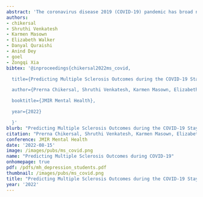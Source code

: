 ```yaml
---
abstract: 'The coronavirus disease 2019 (COVID-19) pandemic has broad negative impact on physical and mental health of people with chronic neurological disorders such as multiple sclerosis (MS). We present a machine learning approach leveraging passive sensor data from smartphones and fitness trackers of people with MS to predict their health outcomes in a natural experiment during a state-mandated "stay-at-home" period due to a global pandemic. Using data collected between November 2019 and May 2020, algorithm detects depression with an accuracy of 82.5% (65% improvement over baseline; f1-score: 0.84), high global MS symptom burden with an accuracy of 90% (39% improvement over baseline; f1-score: 0.93), severe fatigue with an accuracy of 75.5% (22% improvement over baseline; f1-score: 0.80), and poor sleep quality with an accuracy of 84% (28% improvement over baseline; f1-score: 0.84). Our approach could help clinicians better triage patients with MS and potentially other chronic neurological disorders for interventions and aid patient self-monitoring in their own environment, particularly during extraordinarily stressful circumstances such as pandemics that would cause drastic behavioral changes.'
authors:
- chikersal
- Shruthi Venkatesh
- Karmen Masown
- Elizabeth Walker
- Danyal Quraishi
- Anind Dey
- goel
- Zongqi Xia
bibtex: '@inproceedings{chikersal2022ms_covid,

  title={Predicting Multiple Sclerosis Outcomes during the COVID-19 Stay-at-Home Period: Observational Study Using Passively Sensed Behaviors and Digital Phenotyping},

  author={Prerna Chikersal, Shruthi Venkatesh, Karmen Masown, Elizabeth Walker, Danyal Quraishi, Anind Dey, Mayank Goel, Zongqi Xia},

  booktitle={JMIR Mental Health},

  year={2022}

  }'
blurb: "Predicting Multiple Sclerosis Outcomes during the COVID-19 Stay-at-Home Period: Observational Study Using Passively Sensed Behaviors and Digital Phenotyping"
citation: "Prerna Chikersal, Shruthi Venkatesh, Karmen Masown, Elizabeth Walker, Danyal Quraishi, Anind Dey, Mayank Goel, Zongqi Xia. 2022. Predicting Multiple Sclerosis Outcomes during the COVID-19 Stay-at-Home Period: Observational Study Using Passively Sensed Behaviors and Digital Phenotyping. JMIR Mental Health. 2022"
conference: JMIR Mental Health
date: '2022-08-15'
image: /images/pubs/ms_covid.png
name: "Predicting Multiple Sclerosis Outcomes during COVID-19"
onhomepage: true
pdf: /pdfs/mh_depression_students.pdf
thumbnail: /images/pubs/ms_covid.png
title: "Predicting Multiple Sclerosis Outcomes during the COVID-19 Stay-at-Home Period: Observational Study Using Passively Sensed Behaviors and Digital Phenotyping."
year: '2022'
---
```

